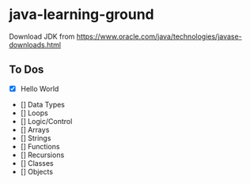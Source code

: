 # java-learning-ground

Download JDK from https://www.oracle.com/java/technologies/javase-downloads.html

## To Dos
- [x] Hello World
- [] Data Types
- [] Loops
- [] Logic/Control
- [] Arrays
- [] Strings
- [] Functions
- [] Recursions
- [] Classes
- [] Objects
